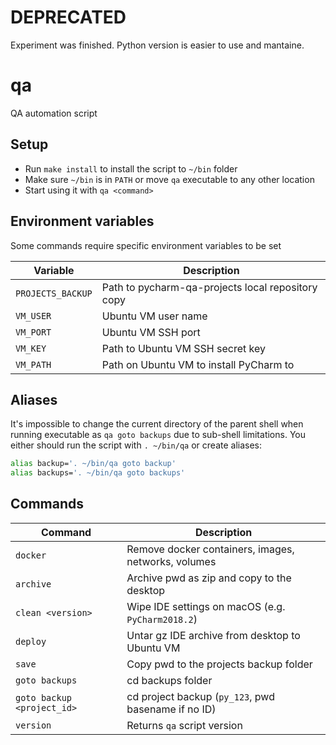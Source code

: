 # DEPRECATED

Experiment was finished. Python version is easier to use and mantaine.

# qa

QA automation script

## Setup

- Run `make install` to install the script to `~/bin` folder
- Make sure `~/bin` is in `PATH` or move `qa` executable to any other location
- Start using it with `qa <command>`

## Environment variables

Some commands require specific environment variables to be set

Variable          | Description
------------------|--------------------------------------------------
`PROJECTS_BACKUP` | Path to pycharm-qa-projects local repository copy
`VM_USER`         | Ubuntu VM user name
`VM_PORT`         | Ubuntu VM SSH port
`VM_KEY`          | Path to Ubuntu VM SSH secret key
`VM_PATH`         | Path on Ubuntu VM to install PyCharm to

## Aliases

It's impossible to change the current directory of the parent shell when running
executable as `qa goto backups` due to sub-shell limitations. You either should
run the script with `. ~/bin/qa` or create aliases:

```bash
alias backup='. ~/bin/qa goto backup'
alias backups='. ~/bin/qa goto backups'
```

## Commands

Command                    | Description
---------------------------|----------------------------------------------------
`docker`                   | Remove docker containers, images, networks, volumes
`archive`                  | Archive pwd as zip and copy to the desktop
`clean <version>`          | Wipe IDE settings on macOS (e.g. `PyCharm2018.2`)
`deploy`                   | Untar gz IDE archive from desktop to Ubuntu VM
`save`                     | Copy pwd to the projects backup folder
`goto backups`             | cd backups folder
`goto backup <project_id>` | cd project backup (`py_123`, pwd basename if no ID)
`version`                  | Returns `qa` script version
